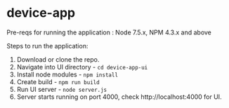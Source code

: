 # device-app


Pre-reqs for running the application : Node 7.5.x, NPM 4.3.x and above

Steps to run the application:
1. Download or clone the repo.
2. Navigate into UI directory - ```cd device-app-ui```
3. Install node modules - ```npm install```
4. Create build - ```npm run build```
5. Run UI server - ```node server.js``` 
6. Server starts running on port 4000, check http://localhost:4000 for UI.
